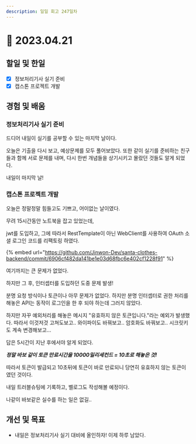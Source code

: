 ```yaml
---
description: 일일 회고 247일차
---
```


# 🥳 2023.04.21

## 할일 및 한일

* [x] 정보처리기사 실기 준비&#x20;
* [x] 캡스톤 프로젝트 개발&#x20;

## 경험 및 배움&#x20;

### 정보처리기사 실기 준비&#x20;

드디어 내일이 실기를 공부할 수 있는 마지막 날이다.

오늘은 기출을 다시 보고, 예상문제를 모두 풀어보았다. 또한 같이 실기를 준비하는 친구들과 함께 서로 문제를 내며, 다시 한번 개념들을 상기시키고 몰랐던 것들도 알게 되었다.

내일이 마지막 날!

### 캡스톤 프로젝트 개발&#x20;

오늘은 정말정말 힘들고도 기쁘고, 어이없는 날이였다.

무려 15시간동안 노트북을 잡고 있었는데,

jwt를 도입하고, 그에 따라서 RestTemplate이 아닌 WebClient를 사용하여 OAuth 소셜 로그인 코드를 리팩토링 하였다.

{% embed url="https://github.com/Jinwon-Dev/santa-clothes-backend/commit/6906cf482da141be1e03d68fbc6e402cf1228f91" %}

여기까지는 큰 문제가 없었다.

하지만 그 후, 인터셉터를 도입하던 도중 문제 발생!

분명 요청 방식이나 토큰이나 아무 문제가 없었다. 하지만 분명 인터셉터로 권한 처리를 해놓은 API는 동작이 로그인을 한 후 되야 하는데 그러지 않았다.

하지만 자꾸 예외처리를 해놓은 메시지 "유효하지 않은 토큰입니다."라는 예외가 발생했다. 따라서 이것저것 고쳐도보고.. 와이파이도 바꿔보고.. 암호화도 바꿔보고.. 시크릿키도 계속 변경해보고...

답은 5시간이 지난 후에서야 알게 되었다.

_**정말 바보 같이 토큰 만료시간을 10000밀리세컨드 = 10초로 해놓은 것!**_

따라서 토큰이 발급되고 10초뒤에 토큰이 바로 만료되니 당연히 유효하지 않는 토큰이였던 것이다.

내일 트러블슈팅에 기록하고, 벨로그도 작성해볼 예정이다.

나같이 바보같은 실수를 하는 일은 없길..

## 개선 및 목표&#x20;

* 내일은 정보처리기사 실기 대비에 올인하자! 이제 하루 남았다.&#x20;
